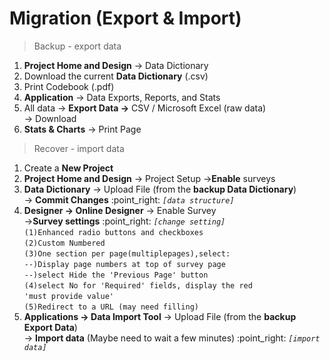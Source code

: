 # Migration (Export & Import)

> Backup - export data

1. **Project Home and Design** -> Data Dictionary
2. Download the current **Data Dictionary** (.csv)
3. Print Codebook (.pdf)
4. **Application** -> Data Exports, Reports, and Stats
5. All data -> **Export Data ->** CSV / Microsoft Excel (raw data)\
   \-> Download
6. **Stats & Charts** -> Print Page

> Recover - import data

1. Create a **New Project**
2. **Project Home and Design** -> Project Setup ->**Enable** surveys
3. **Data Dictionary** -> Upload File (from the **backup Data Dictionary**)\
   \-> **Commit Changes** :point\_right: _`[data structure]`_
4. **Designer -> Online Designer** -> Enable Survey \
   \->**Survey settings** :point\_right: _`[change setting]`_\
   `(1)Enhanced radio buttons and checkboxes` \
   `(2)Custom Numbered` \
   `(3)One section per page(multiplepages),select:` \
   &#x20;`--)Display page numbers at top of survey page`\
   &#x20;`--)select Hide the 'Previous Page' button`\
   `(4)select No for 'Required' fields, display the red` \
   &#x20;  `'must provide value'`\
   `(5)Redirect to a URL (may need filling)`
5. **Applications -> Data Import Tool** -> Upload File (from the **backup Export Data**) \
   \-> **Import data**  (Maybe need to wait a few minutes) :point\_right: _`[import data]`_

